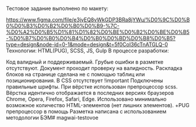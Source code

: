Тестовое задание выполнено по макету:
 
https://www.figma.com/file/e3jyEQ8vWkGDP3BRa8jYWu/%D0%9C%D0%B0%D0%B3%D0%B2%D0%B0%D0%B9-%7C-%D0%A2%D0%B5%D1%81%D1%82%D0%BE%D0%B2%D0%BE%D0%B5-%D0%B7%D0%B0%D0%B4%D0%B0%D0%BD%D0%B8%D0%B5?type=design&node-id=0-1&mode=design&t=5f0CoI36cTnATGLQ-0 Технологии: HTML(PUG), SCSS, JS, Gulp В процессе разработки:

Код валидный и поддерживаемый.
Грубые ошибки в разметке отсутствуют.
Документ проходит проверку на валидность.
Раскладка блоков на странице сделана не с помощью таблиц или позиционирования.
В CSS отсутствует !important
Подключены правильные шрифты.
При вёрстке использован препроцессор scss.
Вёрстка идентично отображается в последних версиях браузеров Chrome, Opera, Firefox, Safari, Edge.
Использовано минимально возможное количество HTML-элементов (нет лишних элементов). +PUG препроцессор в помощь
Разметка написана с использованием методологии БЭМ# magwai-testovoe
